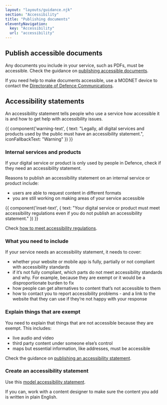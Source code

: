 ```yaml
---
layout: "layouts/guidance.njk"
section: "Accessibility"
title: "Publishing documents"
eleventyNavigation:
  key: "Accessibility"
  url: "accessibility"
---
```


## Publish accessible documents

Any documents you include in your service, such as PDFs, must be accessible. Check the guidance on [publishing accessible documents](https://www.gov.uk/guidance/publishing-accessible-documents).

If you need help to make documents accessible, use a MODNET device to contact the [Directorate of Defence Communications](https://modgovuk.sharepoint.com/sites/IntranetHeadOffice/SitePages/Defence-Communications.aspx).


## Accessibility statements

An accessibility statement tells people who use a service how accessible it is and how to get help with accessibility issues. 

{{ component('warning-text', {
  text: "Legally, all digital services and products used by the public must have an accessibility statement.",
  iconFallbackText: "Warning"
}) }}


### Internal services and products

If your digital service or product is only used by people in Defence, check if they need an accessibility statement. 

Reasons to publish an accessibility statement on an internal service or product include: 

- users are able to request content in different formats
- you are still working on making areas of your service accessible 

{{ component('inset-text', {
  text: "Your digital service or product must meet accessibility regulations even if you do not publish an accessibility statement."
}) }}

Check [how to meet accessibility regulations](accessibility/meet-accessibility-regulations).


### What you need to include
If your service needs an accessibility statement, it needs to cover:

- whether your website or mobile app is fully, partially or not compliant with accessibility standards
- if it’s not fully compliant, which parts do not meet accessibility standards and why. For example, because they are exempt or it would be a disproportionate burden to fix
- how people can get alternatives to content that’s not accessible to them
- how to contact you to report accessibility problems - and a link to the website that they can use if they’re not happy with your response


### Explain things that are exempt

You need to explain that things that are not accessible because they are exempt. This includes:

- live audio and video
- third party content under someone else’s control
- maps but essential information, like addresses, must be accessible

Check the guidance on [publishing an accessibility statement](https://www.gov.uk/guidance/make-your-website-or-app-accessible-and-publish-an-accessibility-statement).


### Create an accessibility statement

Use this [model accessibility statement](https://www.gov.uk/guidance/model-accessibility-statement).

If you can, work with a content designer to make sure the content you add is written in plain English.
